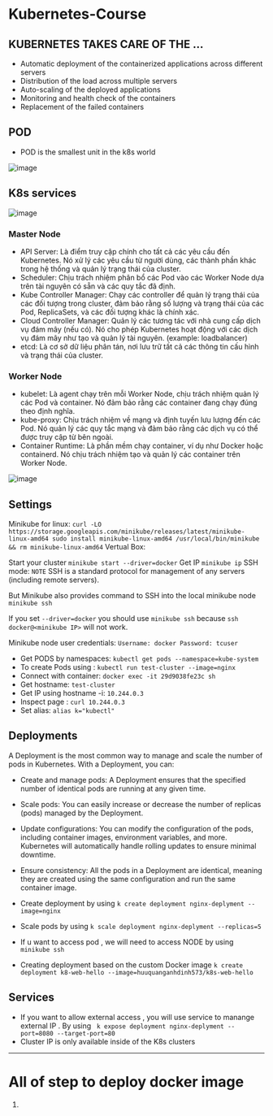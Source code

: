 # Kubernetes-Course

## KUBERNETES TAKES CARE OF THE ...
  - Automatic deployment of the containerized applications across different servers
  - Distribution of the load across multiple servers
  - Auto-scaling of the deployed applications
  - Monitoring and health check of the containers
  - Replacement of the failed containers

## POD
  - POD is the smallest unit in the k8s world
    
![image](https://github.com/user-attachments/assets/4875bb1b-f49f-4b0e-92e3-75d003ff1f43)

## K8s services
![image](https://github.com/user-attachments/assets/323adb88-1c03-46c3-9b7c-795dd05e63d6)

 ### Master Node
  - API Server:
    Là điểm truy cập chính cho tất cả các yêu cầu đến Kubernetes. Nó xử lý các yêu cầu từ người dùng, các thành phần khác trong hệ thống và quản lý trạng thái của cluster.
  - Scheduler:
    Chịu trách nhiệm phân bổ các Pod vào các Worker Node dựa trên tài nguyên có sẵn và các quy tắc đã định.
  - Kube Controller Manager:
    Chạy các controller để quản lý trạng thái của các đối tượng trong cluster, đảm bảo rằng số lượng và trạng thái của các Pod, ReplicaSets, và các đối tượng khác là chính xác.
  - Cloud Controller Manager:
  Quản lý các tương tác với nhà cung cấp dịch vụ đám mây (nếu có). Nó cho phép Kubernetes hoạt động với các dịch vụ đám mây như tạo và quản lý tài nguyên. (example: loadbalancer)
  - etcd:
  Là cơ sở dữ liệu phân tán, nơi lưu trữ tất cả các thông tin cấu hình và trạng thái của cluster.
### Worker Node
  - kubelet:
    Là agent chạy trên mỗi Worker Node, chịu trách nhiệm quản lý các Pod và container. Nó đảm bảo rằng các container đang chạy đúng theo định nghĩa.
  - kube-proxy:
    Chịu trách nhiệm về mạng và định tuyến lưu lượng đến các Pod. Nó quản lý các quy tắc mạng và đảm bảo rằng các dịch vụ có thể được truy cập từ bên ngoài.
  - Container Runtime:
    Là phần mềm chạy container, ví dụ như Docker hoặc containerd. Nó chịu trách nhiệm tạo và quản lý các container trên Worker Node.
    
![image](https://github.com/user-attachments/assets/d4468135-ed09-424a-b08c-4be791bd3353)

## Settings

Minikube for linux:
    `curl -LO https://storage.googleapis.com/minikube/releases/latest/minikube-linux-amd64
     sudo install minikube-linux-amd64 /usr/local/bin/minikube && rm minikube-linux-amd64`
Vertual Box:

Start your cluster
   ` minikube start --driver=docker `
Get IP
   ` minikube ip `
SSH mode:
  `NOTE`
  SSH is a standard protocol for management of any servers (including remote servers).
  
  But Minikube also provides command to SSH into the local minikube node
    ` minikube ssh `
    
  If you set `--driver=docker` you should use `minikube ssh` because `ssh docker@<minikube IP>` will not work.

  Minikube node user credentials: `Username: docker Password: tcuser`

- Get PODS by namespaces:   ` kubectl get pods --namespace=kube-system `
- To create Pods using  :   ` kubectl run test-cluster --image=nginx   `
- Connect with container:   ` docker exec -it 29d9038fe23c sh `
- Get hostname: `test-cluster`
- Get IP using hostname -i: `10.244.0.3 `
- Inspect page : `curl 10.244.0.3`
- Set alias: `alias k="kubectl"`

## Deployments 
A Deployment is the most common way to manage and scale the number of pods in Kubernetes. With a Deployment, you can:

  - Create and manage pods: A Deployment ensures that the specified number of identical pods are running at any given time.
  - Scale pods: You can easily increase or decrease the number of replicas (pods) managed by the Deployment.
  - Update configurations: You can modify the configuration of the pods, including container images, environment variables, and more. Kubernetes will automatically handle rolling updates to ensure minimal downtime.
  - Ensure consistency: All the pods in a Deployment are identical, meaning they are created using the same configuration and run the same container image.

- Create deployment by using ` k create deployment nginx-deplyment --image=nginx `
- Scale pods by using `k scale deployment nginx-deplyment --replicas=5 `
- If u want to access pod , we will need to access NODE by using `minikube ssh`
- Creating deployment based on the custom Docker image ` k create deployment k8-web-hello --image=huuquanganhdinh573/k8s-web-hello `

## Services
- If you want to allow external access , you will use service to manange external IP . By using `  k expose deployment nginx-deplyment --port=8080 --target-port=80 `
- Cluster IP is only available inside of the K8s clusters

----------------------------------------------------------------------------------------
# All of step to deploy docker image
1.   
